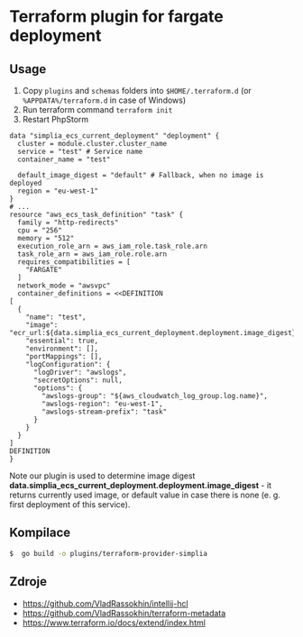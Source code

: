 # Terraform plugin for fargate deployment

## Usage
1) Copy `plugins` and `schemas` folders into `$HOME/.terraform.d` (or `%APPDATA%/terraform.d` in case of Windows) 
2) Run terraform command `terraform init`
3) Restart PhpStorm   


```hcl-terraform
data "simplia_ecs_current_deployment" "deployment" {
  cluster = module.cluster.cluster_name
  service = "test" # Service name
  container_name = "test" 

  default_image_digest = "default" # Fallback, when no image is deployed
  region = "eu-west-1"
}
# ...
resource "aws_ecs_task_definition" "task" {
  family = "http-redirects"
  cpu = "256"
  memory = "512"
  execution_role_arn = aws_iam_role.task_role.arn
  task_role_arn = aws_iam_role.role.arn
  requires_compatibilities = [
    "FARGATE"
  ]
  network_mode = "awsvpc"
  container_definitions = <<DEFINITION
[
  {
    "name": "test",
    "image": "ecr_url:${data.simplia_ecs_current_deployment.deployment.image_digest}",
    "essential": true,
    "environment": [],
    "portMappings": [],
    "logConfiguration": {
      "logDriver": "awslogs",
      "secretOptions": null,
      "options": {
        "awslogs-group": "${aws_cloudwatch_log_group.log.name}",
        "awslogs-region": "eu-west-1",
        "awslogs-stream-prefix": "task"
      }
    }
  }
]
DEFINITION
}
```
Note our plugin is used to determine image digest **data.simplia_ecs_current_deployment.deployment.image_digest** - it returns currently
used image, or default value in case there is none (e. g. first deployment of this service).


## Kompilace
```bash
$  go build -o plugins/terraform-provider-simplia
```

## Zdroje
* https://github.com/VladRassokhin/intellij-hcl
* https://github.com/VladRassokhin/terraform-metadata
* https://www.terraform.io/docs/extend/index.html